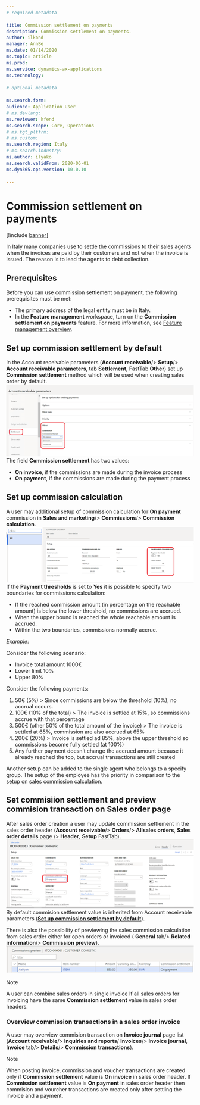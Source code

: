 ```yaml
---
# required metadata

title: Commission settlement on payments
description: Commission settlement on payments.
author: ilkond
manager: AnnBe
ms.date: 01/14/2020
ms.topic: article
ms.prod: 
ms.service: dynamics-ax-applications
ms.technology: 

# optional metadata

ms.search.form: 
audience: Application User
# ms.devlang: 
ms.reviewer: kfend
ms.search.scope: Core, Operations
# ms.tgt_pltfrm: 
# ms.custom: 
ms.search.region: Italy
# ms.search.industry: 
ms.author: ilyako
ms.search.validFrom: 2020-06-01
ms.dyn365.ops.version: 10.0.10

---
```


# Commission settlement on payments

[!include [banner](../includes/banner.md)]

In Italy many companies use to settle the commissions to their sales agents when the invoices are paid by their customers and not when the invoice is issued. The reason is to lead the agents to debt collection.
## Prerequisites
Before you can use commission settlement on payment, the following prerequisites must be met:
- The primary address of the legal entity must be in Italy.
- In the **Feature management** workspace, turn on the **Commission settlement on payments** feature. For more information, see [Feature management overview](../../fin-and-ops/get-started/feature-management/feature-management-overview.md).

## Set up commission settlement by default
In the Account receivable parameters (**Account receivable**/> **Setup**/> **Account receivable parameters**, tab **Settlement**, FastTab **Other**) set up **Commission settlement** method which will be used when creating sales order by default. 
 ![Account receivable parameters](media/emea-ita-exil-commission-setup-parameters.PNG)
The field **Commission settlement** has two values:
-	**On invoice**, if the commissions are made during the invoice process
-	**On payment**, if the commissions are made during the payment process
## Set up commission calculation
A user may additional setup of commission calculation for **On payment** commission in **Sales and marketing**/> **Commissions**/> **Commission calculation**.
 ![Commission calculation setup](media/emea-ita-exil-commission-%20calculation-setup.PNG)
If the **Payment thresholds** is set to **Yes** it is possible to specify two boundaries for commissions calculation:
-	If the reached commission amount (in percentage on the reachable amount) is below the lower threshold, no commissions are accrued.
-	When the upper bound is reached the whole reachable amount is accrued.
-	Within the two boundaries, commissions normally accrue.

_Example_:

Consider the following scenario:
-	Invoice total amount 1000€ 
-	Lower limit 10% 
-	Upper 80% 

Consider the following payments:
1.	50€ (5%)  >  Since commissions are below the threshold (10%), no accrual occurs.
2.	100€ (10% of the total) > The invoice is settled at 15%, so commissions accrue with that percentage
3.	500€ (other 50% of the total amount of the invoice) > The invoice is settled at 65%, commission are also accrued at 65%
4.	200€ (20%) > Invoice is settled ad 85%, above the upper threshold so commissions become fully settled (at 100%)
5.	Any further payment doesn’t change the accrued amount because it already reached the top, but accrual transactions are still created 

Another setup can be added to the single agent who belongs to a specify group. The setup of the employee has the priority in comparison to the setup on sales commission calculation.

## Set commisiion settlement and preview commision transaction on Sales order page

After sales order creation a user may update commission settlement in the sales order header (**Account receivable**/> **Orders**/> **Allsales orders**, **Sales order details** page /> **Header**, **Setup** FastTab).  
![Commission settlement in sales order](media/emea-ita-exil-commission-sales-order.png)
By default commision settlement value is inherited from Account receivable parameters (**[Set up commission settlement by default](emea-ita-exil-commission-settlement.md#Set-up-commission-settlement-by-default)**).

There is also the possibility of previewing the sales commission calculation from sales order either for open orders or invoiced  ( **General** tab/> **Related information**/> **Commission preview**).
![Preview commission transactions](media/emea-ita-exil-commission-preview.PNG)

> [!NOTE]
> A user can combine sales orders in single invoice If all sales orders for invoicing have the same **Commission settlement** value in sales order headers.

### Overview commission transactions in a sales order invoice
A user may overview commision transaction on **Invoice journal** page list (**Account receivable**/> **Inquiries and reports**/ **Invoices**/> **Invoice journal**, **Invoice** tab/> **Details**/> **Commission transactions**).
> [!NOTE]
> When posting invoice, commission and voucher transactions are created only if **Commission settlement** value is **On invoice** in sales order header. If **Commission settlement** value is **On payment** in sales order header then commision and vourcher transactions are created only after settling the invoice and a payment.  
